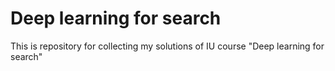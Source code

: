 # Deep learning for search
This is repository for collecting my solutions of IU course "Deep learning for search"
